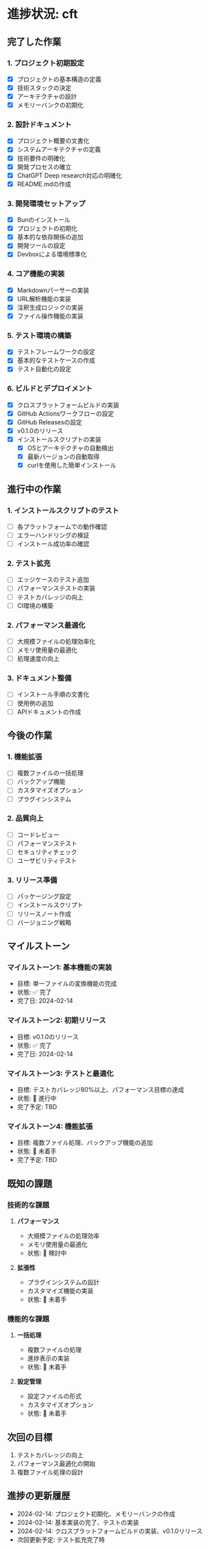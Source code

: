 # 進捗状況: cft

## 完了した作業

### 1. プロジェクト初期設定
- [x] プロジェクトの基本構造の定義
- [x] 技術スタックの決定
- [x] アーキテクチャの設計
- [x] メモリーバンクの初期化

### 2. 設計ドキュメント
- [x] プロジェクト概要の文書化
- [x] システムアーキテクチャの定義
- [x] 技術要件の明確化
- [x] 開発プロセスの確立
- [x] ChatGPT Deep research対応の明確化
- [x] README.mdの作成

### 3. 開発環境セットアップ
- [x] Bunのインストール
- [x] プロジェクトの初期化
- [x] 基本的な依存関係の追加
- [x] 開発ツールの設定
- [x] Devboxによる環境標準化

### 4. コア機能の実装
- [x] Markdownパーサーの実装
- [x] URL解析機能の実装
- [x] 注釈生成ロジックの実装
- [x] ファイル操作機能の実装

### 5. テスト環境の構築
- [x] テストフレームワークの設定
- [x] 基本的なテストケースの作成
- [x] テスト自動化の設定

### 6. ビルドとデプロイメント
- [x] クロスプラットフォームビルドの実装
- [x] GitHub Actionsワークフローの設定
- [x] GitHub Releasesの設定
- [x] v0.1.0のリリース
- [x] インストールスクリプトの実装
  - [x] OSとアーキテクチャの自動検出
  - [x] 最新バージョンの自動取得
  - [x] curlを使用した簡単インストール

## 進行中の作業

### 1. インストールスクリプトのテスト
- [ ] 各プラットフォームでの動作確認
- [ ] エラーハンドリングの検証
- [ ] インストール成功率の確認

### 2. テスト拡充
- [ ] エッジケースのテスト追加
- [ ] パフォーマンステストの実装
- [ ] テストカバレッジの向上
- [ ] CI環境の構築

### 2. パフォーマンス最適化
- [ ] 大規模ファイルの処理効率化
- [ ] メモリ使用量の最適化
- [ ] 処理速度の向上

### 3. ドキュメント整備
- [ ] インストール手順の文書化
- [ ] 使用例の追加
- [ ] APIドキュメントの作成

## 今後の作業

### 1. 機能拡張
- [ ] 複数ファイルの一括処理
- [ ] バックアップ機能
- [ ] カスタマイズオプション
- [ ] プラグインシステム

### 2. 品質向上
- [ ] コードレビュー
- [ ] パフォーマンステスト
- [ ] セキュリティチェック
- [ ] ユーザビリティテスト

### 3. リリース準備
- [ ] パッケージング設定
- [ ] インストールスクリプト
- [ ] リリースノート作成
- [ ] バージョニング戦略

## マイルストーン

### マイルストーン1: 基本機能の実装
- 目標: 単一ファイルの変換機能の完成
- 状態: ✅ 完了
- 完了日: 2024-02-14

### マイルストーン2: 初期リリース
- 目標: v0.1.0のリリース
- 状態: ✅ 完了
- 完了日: 2024-02-14

### マイルストーン3: テストと最適化
- 目標: テストカバレッジ80%以上、パフォーマンス目標の達成
- 状態: 🚧 進行中
- 完了予定: TBD

### マイルストーン4: 機能拡張
- 目標: 複数ファイル処理、バックアップ機能の追加
- 状態: 📅 未着手
- 完了予定: TBD

## 既知の課題

### 技術的な課題
1. **パフォーマンス**
   - 大規模ファイルの処理効率
   - メモリ使用量の最適化
   - 状態: 🚧 検討中

2. **拡張性**
   - プラグインシステムの設計
   - カスタマイズ機能の実装
   - 状態: 📅 未着手

### 機能的な課題
1. **一括処理**
   - 複数ファイルの処理
   - 進捗表示の実装
   - 状態: 📅 未着手

2. **設定管理**
   - 設定ファイルの形式
   - カスタマイズオプション
   - 状態: 📅 未着手

## 次回の目標
1. テストカバレッジの向上
2. パフォーマンス最適化の開始
3. 複数ファイル処理の設計

## 進捗の更新履歴
- 2024-02-14: プロジェクト初期化、メモリーバンクの作成
- 2024-02-14: 基本実装の完了、テストの実装
- 2024-02-14: クロスプラットフォームビルドの実装、v0.1.0リリース
- 次回更新予定: テスト拡充完了時
